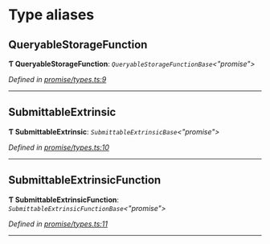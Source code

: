 

# Type aliases

<a id="queryablestoragefunction"></a>

##  QueryableStorageFunction

**Ƭ QueryableStorageFunction**: *`QueryableStorageFunctionBase`<"promise">*

*Defined in [promise/types.ts:9](https://github.com/polkadot-js/api/blob/9d00dce/packages/api/src/promise/types.ts#L9)*

___
<a id="submittableextrinsic"></a>

##  SubmittableExtrinsic

**Ƭ SubmittableExtrinsic**: *`SubmittableExtrinsicBase`<"promise">*

*Defined in [promise/types.ts:10](https://github.com/polkadot-js/api/blob/9d00dce/packages/api/src/promise/types.ts#L10)*

___
<a id="submittableextrinsicfunction"></a>

##  SubmittableExtrinsicFunction

**Ƭ SubmittableExtrinsicFunction**: *`SubmittableExtrinsicFunctionBase`<"promise">*

*Defined in [promise/types.ts:11](https://github.com/polkadot-js/api/blob/9d00dce/packages/api/src/promise/types.ts#L11)*

___

